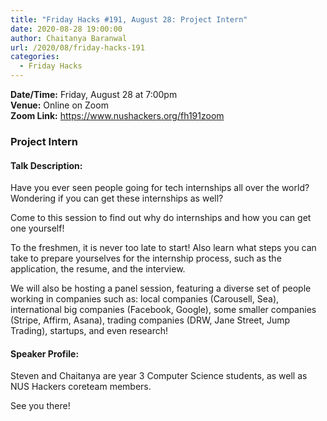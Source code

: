 ```yaml
---
title: "Friday Hacks #191, August 28: Project Intern"
date: 2020-08-28 19:00:00
author: Chaitanya Baranwal
url: /2020/08/friday-hacks-191
categories:
  - Friday Hacks
---
```


**Date/Time:** Friday, August 28 at 7:00pm<br />
**Venue:** Online on Zoom<br />
**Zoom Link:** https://www.nushackers.org/fh191zoom

### Project Intern

#### Talk Description:

Have you ever seen people going for tech internships all over the world? Wondering if you can get these internships as well?

Come to this session to find out why do internships and how you can get one yourself!

To the freshmen, it is never too late to start! Also learn what steps you can take to prepare yourselves for the internship process, such as the application, the resume, and the interview.

We will also be hosting a panel session, featuring a diverse set of people working in companies such as: local companies (Carousell, Sea), international big companies (Facebook, Google), some smaller companies (Stripe, Affirm, Asana), trading companies (DRW, Jane Street, Jump Trading), startups, and even research!

#### Speaker Profile:

Steven and Chaitanya are year 3 Computer Science students, as well as NUS Hackers coreteam members.

See you there!

